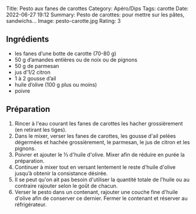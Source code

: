 Title: Pesto aux fanes de carottes
Category: Apéro/Dips
Tags: carotte
Date: 2022-06-27 19:12
Summary: Pesto de carottes: pour mettre sur les pâtes, sandwichs... 
Image: pesto-carotte.jpg
Rating: 3 

## Ingrédients

- les fanes d’une botte de carotte (70-80 g)
- 50 g d’amandes entières ou de noix ou de pignons
- 50 g de parmesan
- jus d'1/2 citron
- 1 à 2 gousse d’ail
- huile d’olive (100 g plus ou moins)
- poivre

## Préparation

1. Rincer à l'eau courant les fanes de carottes les hacher grossièrement (en retirant les tiges).
2. Dans le mixer, verser les fanes de carottes, les gousse d'ail pelées dégermées et hachée grossièrement, le parmesan, le jus de citron et les pignons.
3. Poivrer et ajouter le ⅓ d'huile d'olive. Mixer afin de réduire en purée la préparation.
4. Continuer à mixer tout en versant lentement le reste d'huile d'olive jusqu’à obtenir la consistance désirée.
5. Il se peut qu'on ait pas besoin d'utiliser la quantité totale de l'huile ou au contraire rajouter selon le goût de chacun.
6. Verser le pesto dans un contenant, rajouter une couche fine d'huile d'olive afin de conserver ce dernier. Fermer le contenant et réserver au réfrigérateur.
